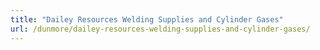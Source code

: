 ```yaml
---
title: "Dailey Resources Welding Supplies and Cylinder Gases"
url: /dunmore/dailey-resources-welding-supplies-and-cylinder-gases/
---
```

